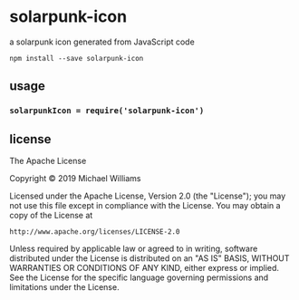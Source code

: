 # solarpunk-icon

a solarpunk icon generated from JavaScript code

```shell
npm install --save solarpunk-icon
```

## usage

### `solarpunkIcon = require('solarpunk-icon')`

## license

The Apache License

Copyright &copy; 2019 Michael Williams

Licensed under the Apache License, Version 2.0 (the "License");
you may not use this file except in compliance with the License.
You may obtain a copy of the License at

    http://www.apache.org/licenses/LICENSE-2.0

Unless required by applicable law or agreed to in writing, software
distributed under the License is distributed on an "AS IS" BASIS,
WITHOUT WARRANTIES OR CONDITIONS OF ANY KIND, either express or implied.
See the License for the specific language governing permissions and
limitations under the License.
